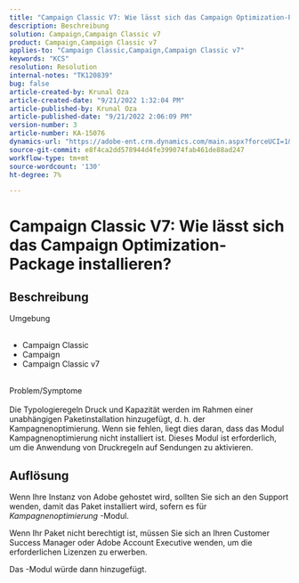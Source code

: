 ```yaml
---
title: "Campaign Classic V7: Wie lässt sich das Campaign Optimization-Package installieren?"
description: Beschreibung
solution: Campaign,Campaign Classic v7
product: Campaign,Campaign Classic v7
applies-to: "Campaign Classic,Campaign,Campaign Classic v7"
keywords: "KCS"
resolution: Resolution
internal-notes: "TK120839"
bug: false
article-created-by: Krunal Oza
article-created-date: "9/21/2022 1:32:04 PM"
article-published-by: Krunal Oza
article-published-date: "9/21/2022 2:06:09 PM"
version-number: 3
article-number: KA-15076
dynamics-url: "https://adobe-ent.crm.dynamics.com/main.aspx?forceUCI=1&pagetype=entityrecord&etn=knowledgearticle&id=cd0be1c4-b139-ed11-9db0-0022480867bd"
source-git-commit: e8f4ca2dd578944d4fe399074fab461de88ad247
workflow-type: tm+mt
source-wordcount: '130'
ht-degree: 7%

---
```


# Campaign Classic V7: Wie lässt sich das Campaign Optimization-Package installieren?

## Beschreibung

Umgebung<br><br>
- Campaign Classic
- Campaign
- Campaign Classic v7


<br>Problem/Symptome<br><br>
Die Typologieregeln Druck und Kapazität werden im Rahmen einer unabhängigen Paketinstallation hinzugefügt, d. h. der Kampagnenoptimierung. Wenn sie fehlen, liegt dies daran, dass das Modul Kampagnenoptimierung nicht installiert ist.
Dieses Modul ist erforderlich, um die Anwendung von Druckregeln auf Sendungen zu aktivieren.


## Auflösung


Wenn Ihre Instanz von Adobe gehostet wird, sollten Sie sich an den Support wenden, damit das Paket installiert wird, sofern es für *Kampagnenoptimierung* -Modul.

Wenn Ihr Paket nicht berechtigt ist, müssen Sie sich an Ihren Customer Success Manager oder Adobe Account Executive wenden, um die erforderlichen Lizenzen zu erwerben.

Das -Modul würde dann hinzugefügt.

